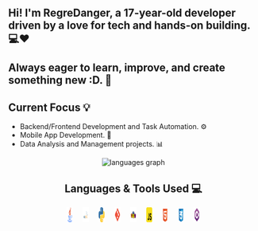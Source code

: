 ## Hi! I'm RegreDanger, a 17-year-old developer driven by a love for tech and hands-on building.💻❤<br><br>Always eager to learn, improve, and create something new :D. 🚀
## Current Focus 💡
- Backend/Frontend Development and Task Automation. ⚙
- Mobile App Development. 📱
- Data Analysis and Management projects. 📊

<div align="center">
  <img src="https://github-readme-stats.vercel.app/api/top-langs?username=RegreDanger&locale=en&hide_title=false&layout=compact&card_width=320&langs_count=6&theme=radical&hide_border=false" height="150" alt="languages graph" />
</div>


<div align="center">
  <h2>Languages & Tools Used 💻</h2>
  <div style="display: flex; flex-wrap: wrap; justify-content: center; gap: 20px;">
    <img src="https://github.com/RegreDanger/RegreDanger/blob/main/assets/java.svg" width="12" height="30" alt="Java">
    <img src="https://github.com/RegreDanger/RegreDanger/blob/main/assets/mysql.svg" width="12" height="30" alt="MySQL">
    <img src="https://github.com/RegreDanger/RegreDanger/blob/main/assets/python.svg" width="12" height="30" alt="Python">
    <img src="https://github.com/RegreDanger/RegreDanger/blob/main/assets/git.svg" width="12" height="30" alt="Git">
    <img src="https://github.com/RegreDanger/RegreDanger/blob/main/assets/vba.svg" width="12" height="30" alt="VBA">
    <img src="https://github.com/RegreDanger/RegreDanger/blob/main/assets/javascript.svg" width="12" height="30" alt="JavaScript">
    <img src="https://github.com/RegreDanger/RegreDanger/blob/main/assets/html5.svg" width="12" height="30" alt="HTML5">
    <img src="https://github.com/RegreDanger/RegreDanger/blob/main/assets/css.svg" width="12" height="30" alt="CSS">
    <img src="https://github.com/RegreDanger/RegreDanger/blob/main/assets/csharp.svg" width="12" height="30" alt="C#">
  </div>
</div>


<!--
**RegreDanger/RegreDanger** is a ✨ _special_ ✨ repository because its `README.md` (this file) appears on your GitHub profile.

Here are some ideas to get you started:

- 🔭 I’m currently working on ...
- 🌱 I’m currently learning ...
- 👯 I’m looking to collaborate on ...
- 🤔 I’m looking for help with ...
- 💬 Ask me about ...
- 📫 How to reach me: ...
- 😄 Pronouns: ...
- ⚡ Fun fact: ...
-->
